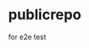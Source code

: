 # publicrepo
for e2e test















































































































































































































































































































































































































































































































































































































































































































































































































































































































































































































































































































































































































































































































































































































































































































































































































